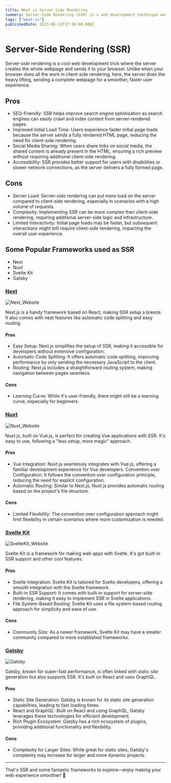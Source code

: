 ```yaml
---
title: What is Server Side Rendering
summery: Server-Side Rendering (SSR) is a web development technique where web pages are generated on the server side and sent to the client
tags: ["what-is"]
publishedDate: 2023-08-12T17:30:00.000Z
---
```


# Server-Side Rendering (SSR)

Server-side rendering is a cool web development trick where the server creates the whole webpage and sends it to your browser. Unlike when your browser does all the work in client-side rendering, here, the server does the heavy lifting, sending a complete webpage for a smoother, faster user experience.

## Pros

- SEO-Friendly: SSR helps improve search engine optimization as search engines can easily crawl and index content from server-rendered pages.
- Improved Initial Load Time: Users experience faster initial page loads because the server sends a fully rendered HTML page, reducing the need for client-side rendering.
- Social Media Sharing: When users share links on social media, the shared content is already present in the HTML, ensuring a rich preview without requiring additional client-side rendering.
- Accessibility: SSR provides better support for users with disabilities or slower network connections, as the server delivers a fully formed page.

## Cons

- Server Load: Server-side rendering can put more load on the server compared to client-side rendering, especially in scenarios with a high volume of requests.
- Complexity: Implementing SSR can be more complex than client-side rendering, requiring additional server-side logic and infrastructure.
- Limited Interactivity: Initial page loads may be faster, but subsequent interactions might still require client-side rendering, impacting the overall user experience.

## Some Popular Frameworks used as SSR

- Next
- Nuxt
- Svelte Kit
- Gatsby

### [Next](https://nextjs.org)

![Next_Website](https://i.ibb.co/093Q58w/Screenshot-2023-12-16-161232.png)

Next.js is a handy framework based on React, making SSR setup a breeze. It also comes with neat features like automatic code splitting and easy routing.

#### Pros

- Easy Setup: Next.js simplifies the setup of SSR, making it accessible for developers without extensive configuration.
- Automatic Code Splitting: It offers automatic code splitting, improving performance by only sending the necessary JavaScript to the client.
- Routing: Next.js includes a straightforward routing system, making navigation between pages seamless.

#### Cons

- Learning Curve: While it's user-friendly, there might still be a learning curve, especially for beginners.

### [Nuxt](https://nuxt.com)

![Nuxt_Website](https://i.ibb.co/cCjXxcY/Screenshot-2023-12-16-161435.png)

Nuxt.js, built on Vue.js, is perfect for creating Vue applications with SSR. It's easy to use, following a "less setup, more magic" approach.

#### Pros

- Vue Integration: Nuxt.js seamlessly integrates with Vue.js, offering a familiar development experience for Vue developers.
Convention over Configuration: It follows the convention over configuration principle, reducing the need for explicit configuration.
- Automatic Routing: Similar to Next.js, Nuxt.js provides automatic routing based on the project's file structure.

#### Cons

- Limited Flexibility: The convention over configuration approach might limit flexibility in certain scenarios where more customization is needed.

### [Svelte Kit](https://kit.svelte.dev)

![SvelteKit_Website](https://i.ibb.co/J75J6cc/Screenshot-2023-12-16-161640.png)

Svelte Kit is a framework for making web apps with Svelte. It's got built-in SSR support and other cool features.

#### Pros

- Svelte Integration: Svelte Kit is tailored for Svelte developers, offering a smooth integration with the Svelte framework.
- Built-in SSR Support: It comes with built-in support for server-side rendering, making it easy to implement SSR in Svelte applications.
- File System-Based Routing: Svelte Kit uses a file system-based routing approach for simplicity and ease of use.

#### Cons

- Community Size: As a newer framework, Svelte Kit may have a smaller community compared to more established frameworks.

### [Gatsby](https://gatsbyjs.com)

![Gatsby](https://i.ibb.co/tJMYHPY/Screenshot-2023-12-16-161700.png)

Gatsby, known for super-fast performance, is often linked with static site generation but also supports SSR. It's built on React and uses GraphQL.

#### Pros

- Static Site Generation: Gatsby is known for its static site generation capabilities, leading to fast loading times.
- React and GraphQL: Built on React and using GraphQL, Gatsby leverages these technologies for efficient development.
- Rich Plugin Ecosystem: Gatsby has a rich ecosystem of plugins, providing additional functionality and flexibility.

#### Cons

- Complexity for Larger Sites: While great for static sites, Gatsby's complexity may increase for larger and more dynamic projects.

---

That's SSR and some fantastic frameworks to explore—enjoy making your web experience smoother! 🚀